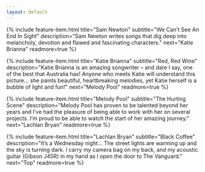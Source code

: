 ```yaml
---
layout: default
---
```


{% include feature-item.html 
  title="Sam Newton" 
  subtitle="We Can't See An End In Sight"
  description="Sam Newton writes songs that dig deep into melancholy, devotion and flawed and fascinating characters."
  next="Katie Brianna"
  readmore=true
%}

{% include feature-item.html 
  title="Katie Brianna" 
  subtitle="Red, Red Wine"
  description="Katie Brianna is an amazing songwriter &ndash; and dare I say, one of the best that Australia has! Anyone who meets Katie will understand this picture&hellip; she paints beautiful, heartbreaking melodies, yet Katie herself is a bubble of light and fun!"
  next="Melody Pool"
  readmore=true
%}

{% include feature-item.html 
  title="Melody Pool" 
  subtitle="The Hurting Scene"
  description="Melody Pool has proven to be talented beyond her years and I’ve had the pleasure of being able to work with her on several projects. I’m proud to be able to watch the start of her amazing journey."
  next="Lachlan Bryan"
  readmore=true
%}

{% include feature-item.html 
  title="Lachlan Bryan" 
  subtitle="Black Coffee"
  description="It’s a Wednesday night… The street lights are warming up and the sky is turning dark. I carry my camera bag on my back, and my acoustic guitar (Gibson J45R) in my hand as I open the door to The Vanguard."
  next="Top"
  readmore=true
%}
